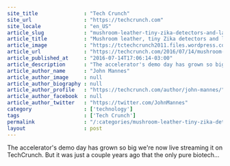 ```yaml
---
site_title               : "Tech Crunch"
site_url                 : "https://techcrunch.com"
site_locale              : "en_US"
article_slug             : "mushroom-leather-tiny-zika-detectors-and-lab-made-breast-milk-debut-at-indiebios-third-demo-day"
article_title            : "Mushroom leather, tiny Zika detectors and lab-made breast milk debut at IndieBio’s third demo day"
article_image            : "https://tctechcrunch2011.files.wordpress.com/2016/07/img_2352.jpg?w=764&h=400&crop=1"
article_url              : "https://techcrunch.com/2016/07/14/mushroom-leather-tiny-zika-detectors-and-lab-made-breast-milk-debut-at-indiebios-third-demo-day/"
article_published_at     : "2016-07-14T17:06:14-03:00"
article_description      : "The accelerator's demo day has grown so big we're now live streaming it on TechCrunch. But it was just a couple years ago that the only pure biotech..."
article_author_name      : "John Mannes"
article_author_image     : null
article_author_biography : null
article_author_profile   : "https://techcrunch.com/author/john-mannes/"
article_author_facebook  : null
article_author_twitter   : "https://twitter.com/JohnMannes"
category                 : ['technology']
tags                     : ['Tech Crunch']
permalink                : "/:categories/mushroom-leather-tiny-zika-detectors-and-lab-made-breast-milk-debut-at-indiebios-third-demo-day/"
layout                   : post
---
```


The accelerator's demo day has grown so big we're now live streaming it on TechCrunch. But it was just a couple years ago that the only pure biotech...
